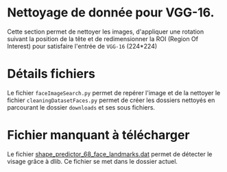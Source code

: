 # Nettoyage de donnée pour VGG-16.
Cette section permet de nettoyer les images, d'appliquer une rotation suivant la position de la tête et de redimensionner la ROI (Region Of Interest) pour satisfaire l'entrée de `VGG-16` (224*224)
# Détails fichiers
Le fichier `faceImageSearch.py` permet de repérer l'image et de la nettoyer
le fichier `cleaningDatasetFaces.py` permet de créer les dossiers nettoyés en parcourant le dossier `downloads` et ses sous fichiers.
# Fichier manquant à télécharger
Le fichier [shape_predictor_68_face_landmarks.dat](https://drive.google.com/open?id=1Re7dLu17IC6PAd7sOzNhEGj7vIAQ_p4m) permet de détecter le visage grâce à dlib. Ce fichier se met dans le dossier actuel.